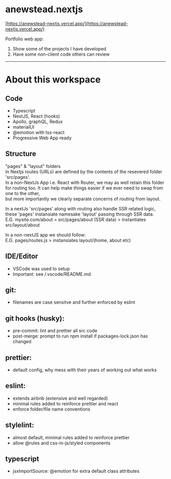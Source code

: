 # anewstead.nextjs

[https://anewstead-nextjs.vercel.app/](https://anewstead-nextjs.vercel.app/)

Portfolio web app:

1. Show some of the projects I have developed
2. Have some non-client code others can review

-----  
# About this workspace

## Code

- Typescript
- NextJS, React (hooks)
- Apollo, graphQL, Redux
- materialUI
- @emotion with tss-react
- Progressive Web App ready

## Structure

"pages" & "layout" folders  
In Nextjs routes (URLs) are defined by the contents of the resevered folder 'src/pages'.  
In a non-NextJs App i.e. React with Router, we may as well retain this folder for routing too. 
It can help make things easier if we ever need to swap from one to the other,  
but more importantly we clearly separate concerns of routing from layout.  

In a nextJs 'src/pages' along with routing also handle SSR related logic, 
these 'pages' instansiate namesake 'layout' passing through SSR data.  
E.G. mysite.com/about = src/pages/about (SSR data) > instantiates src/layout/about  

In a non-nextJS app we should follow:  
E.G. pages/routes.js > instansiates layout/(home, about etc)  

## IDE/Editor

- VSCode was used to setup 
- Important: see /.vscode/README.md 

## git:

- filenames are case sensitve and further enforced by eslint

## git hooks (husky):

- pre-commit: lint and prettier all src code
- post-merge: prompt to run npm install if packages-lock.json has changed

## prettier:

- default config, why mess with their years of working out what works

## eslint:

- extends airbnb (extensive and well regarded)
- minimal rules added to reinforce prettier and react
- enforce folder/file name conventions

## stylelint:

- almost default, minimal rules added to reinforce prettier
- allow @rules and css-in-js/styled components

## typescript

- jsxImportSource: @emotion for extra default class attributes
